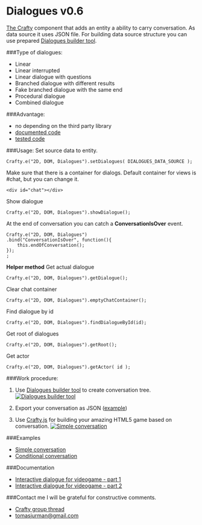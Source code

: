 # Dialogues v0.6

[The Crafty](http://craftyjs.com/) component that adds an entity a ability to carry conversation. As data source it uses JSON file. For building data source structure you can use prepared [Dialogues builder tool](http://kibo.github.com/dialoguesBuilder/).

###Type of dialogues:
- Linear
- Linear interrupted
- Linear dialogue with questions
- Branched dialogue with different results
- Fake branched dialogue with the same end
- Procedural dialogue
- Combined dialogue

###Advantage:
- no depending on the third party library
- [documented code](https://github.com/Kibo/CraftyDialogues/blob/master/WebContent/dialogues.js)
- [tested code](https://github.com/Kibo/CraftyDialogues/blob/master/WebContent/test/tests.html)

###Usage:
Set source data to entity.
```
Crafty.e("2D, DOM, Dialogues").setDialogues( DIALOGUES_DATA_SOURCE );   
```

Make sure that there is a container for dialogs. Default container for views is #chat, but you can change it.
```
<div id="chat"></div>
```

Show dialogue
```
Crafty.e("2D, DOM, Dialogues").showDialogue();   
```

At the end of conversation you can catch a **ConversationIsOver** event.
```
Crafty.e("2D, DOM, Dialogues")
.bind("ConversationIsOver", function(){          	        	
	this.endOfConversation();
});
;   
```

**Helper method**
Get actual dialogue
```
Crafty.e("2D, DOM, Dialogues").getDialogue();   
```

Clear chat container
```
Crafty.e("2D, DOM, Dialogues").emptyChatContainer();   
```

Find dialogue by id
```
Crafty.e("2D, DOM, Dialogues").findDialogueById(id);   
```

Get root of dialogues
```
Crafty.e("2D, DOM, Dialogues").getRoot();   
```

Get actor
```
Crafty.e("2D, DOM, Dialogues").getActor( id );   
```

###Work procedure:
1) Use [Dialogues builder tool](http://kibo.github.com/dialoguesBuilder/) to create conversation tree.
[![Dialogues builder tool](https://raw.github.com/Kibo/CraftyDialogues/master/WebContent/img/dialoguesTree.png)](http://kibo.github.com/dialoguesBuilder/)

2) Export your conversation as JSON ([example](https://github.com/Kibo/CraftyDialogues/blob/master/WebContent/examples/simple/js/dialoguesdatasource.js))

3) Use [Crafty.js](http://craftyjs.com/) for building your amazing HTML5 game based on conversation.
[![Simple conversation](https://raw.github.com/Kibo/CraftyDialogues/master/WebContent/img/conditionalExample.png)](http://kibo.github.com/CraftyDialogues/examples/conditional/index.html)


###Examples
- [Simple conversation](http://kibo.github.com/CraftyDialogues/examples/simple/index.html)
- [Conditional conversation](http://kibo.github.com/CraftyDialogues/examples/conditional/index.html)

###Documentation
- [Interactive dialogue for videogame - part 1](http://tomasjurman.blogspot.cz/2013/02/interactive-dialogue-for-html5-game.html)
- [Interactive dialogue for videogame - part 2](#)

###Contact me
I will be grateful for constructive comments.

- [Crafty group thread](https://groups.google.com/d/msg/craftyjs/_gw_gTHC2HU/8eEx1PLa5uwJ)
- tomasjurman@gmail.com

